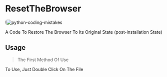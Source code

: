 # ResetTheBrowser


!![python-coding-mistakes](https://www.malaysiatimes.my/wp-content/uploads/2021/03/a-800x425.jpg)


A Code To Restore The Browser To Its Original State (post-installation State) 

## Usage

> The First Method Of Use 
  
  To Use, Just Double Click On The File 
